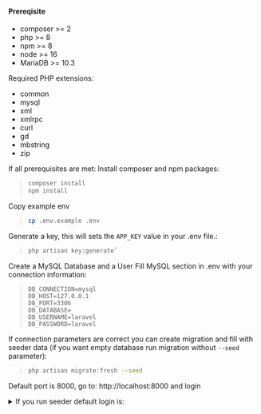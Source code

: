 #### Prereqisite

                    
* composer >= 2
* php >= 8
* npm >= 8
* node >= 16
* MariaDB >= 10.3

Required PHP extensions:
* common
* mysql
* xml
* xmlrpc
* curl
* gd
* mbstring
* zip

If all prerequisites are met:
Install composer and npm packages:
> ``` bash
> composer install
> npm install
> ```
Copy example env 
> ``` bash
> cp .env.example .env
> ```
Generate a key, this will sets the `APP_KEY` value in your .env file.:
> ``` bash
> php artisan key:generate`
> ```
Create a MySQL Database and a User
Fill MySQL section in .env with your connection information:
> ``` mysql
> DB_CONNECTION=mysql
> DB_HOST=127.0.0.1
> DB_PORT=3306
> DB_DATABASE=
> DB_USERNAME=laravel
> DB_PASSWORD=laravel
> ```
If connection parameters are correct you can create migration and fill with seeder data (if you want empty database run migration without `--seed` parameter):
> ``` bash
> php artisan migrate:fresh --seed
> ```
Default port is 8000, go to: http://localhost:8000 and login 
<details><summary>If you run seeder default login is:</summary>
Username: user@admire.test
Password: password
</details>
